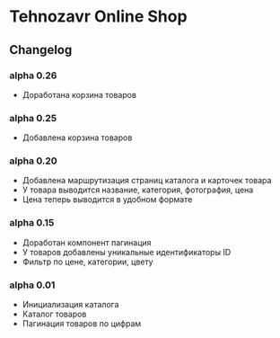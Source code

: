 # Tehnozavr Online Shop

## Changelog

### alpha 0.26

- Доработана корзина товаров 

### alpha 0.25

- Добавлена корзина товаров

### alpha 0.20

- Добавлена маршрутизация страниц каталога и карточек товара
- У товара выводится название, категория, фотография, цена
- Цена теперь выводится в удобном формате

### alpha 0.15

- Доработан компонент пагинация
- У товаров добавлены уникальные идентификаторы ID
- Фильтр по цене, категории, цвету


### alpha 0.01

- Инициализация каталога
- Каталог товаров
- Пагинация товаров по цифрам
